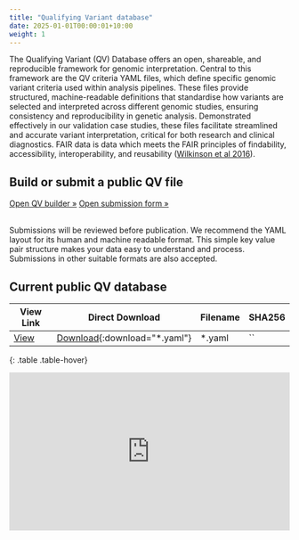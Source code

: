 ```yaml
---
title: "Qualifying Variant database"
date: 2025-01-01T00:00:01+10:00
weight: 1
---
```


<!-- Enhancing precision in genomic interpretation through FAIR data, open and reproducible analysis criteria. -->

The Qualifying Variant (QV) Database offers an open, shareable, and reproducible framework for genomic interpretation. Central to this framework are the QV criteria YAML files, which define specific genomic variant criteria used within analysis pipelines. These files provide structured, machine-readable definitions that standardise how variants are selected and interpreted across different genomic studies, ensuring consistency and reproducibility in genetic analysis. Demonstrated effectively in our validation case studies, these files facilitate streamlined and accurate variant interpretation, critical for both research and clinical diagnostics.
FAIR data is data which meets the FAIR principles of findability, accessibility, interoperability, and reusability
([Wilkinson et al 2016](https://doi.org/10.1038%2FSDATA.2016.18)).

<div class="submission-message">
  <h2>Build or submit a public QV file</h2>
  <div class="button-row">
    <a href="/pages/qv_builder" class="button-link">Open QV builder »</a>
    <a href="/assets/qv_submission" class="button-link">Open submission form »</a>
  </div>
<br>
  <p>Submissions will be reviewed before publication. We recommend the YAML layout for its human and machine readable format. This simple key value pair structure makes your data easy to understand and process. Submissions in other suitable formats are also accepted.</p>
</div>

## Current public QV database

| View Link | Direct Download | Filename | SHA256 |
| --------- | --------------- | -------- | ------ |
| [View](/assets/qv_database/*.yaml) | [Download](/assets/qv_database/*.yaml){:download="*.yaml"} | *.yaml | `` |
{: .table .table-hover}

</div>

<div style="padding:56.25% 0 0 0;position:relative;">
  <iframe src="https://player.vimeo.com/video/1083533047?badge=0&autopause=0&player_id=0&app_id=58479"
          frameborder="0"
          allow="autoplay; fullscreen; picture-in-picture; clipboard-write; encrypted-media"
          style="position:absolute;top:0;left:0;width:100%;height:100%;"
          title="Qualifying variants"></iframe>
</div>
<script src="https://player.vimeo.com/api/player.js"></script>
